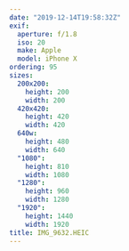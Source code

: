 ```yaml
---
date: "2019-12-14T19:58:32Z"
exif:
  aperture: f/1.8
  iso: 20
  make: Apple
  model: iPhone X
ordering: 95
sizes:
  200x200:
    height: 200
    width: 200
  420x420:
    height: 420
    width: 420
  640w:
    height: 480
    width: 640
  "1080":
    height: 810
    width: 1080
  "1280":
    height: 960
    width: 1280
  "1920":
    height: 1440
    width: 1920
title: IMG_9632.HEIC
---
```

